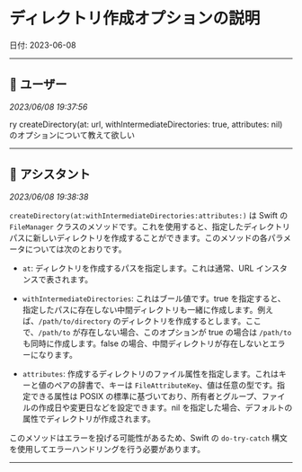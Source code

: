 # ディレクトリ作成オプションの説明

日付: 2023-06-08

---

## 👤 ユーザー
*2023/06/08 19:37:56*

ry createDirectory(at: url, withIntermediateDirectories: true, attributes: nil) のオプションについて教えて欲しい

---

## 🤖 アシスタント
*2023/06/08 19:38:38*

`createDirectory(at:withIntermediateDirectories:attributes:)` は Swift の `FileManager` クラスのメソッドです。これを使用すると、指定したディレクトリパスに新しいディレクトリを作成することができます。このメソッドの各パラメータについては次のとおりです。

- `at`: ディレクトリを作成するパスを指定します。これは通常、URL インスタンスで表されます。

- `withIntermediateDirectories`: これはブール値です。true を指定すると、指定したパスに存在しない中間ディレクトリも一緒に作成します。例えば、`/path/to/directory` のディレクトリを作成するとします。ここで、`/path/to` が存在しない場合、このオプションが true の場合は `/path/to` も同時に作成します。false の場合、中間ディレクトリが存在しないとエラーになります。

- `attributes`: 作成するディレクトリのファイル属性を指定します。これはキーと値のペアの辞書で、キーは `FileAttributeKey`、値は任意の型です。指定できる属性は POSIX の標準に基づいており、所有者とグループ、ファイルの作成日や変更日などを設定できます。nil を指定した場合、デフォルトの属性でディレクトリが作成されます。

このメソッドはエラーを投げる可能性があるため、Swift の `do-try-catch` 構文を使用してエラーハンドリングを行う必要があります。

---
